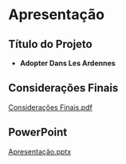 # Apresentação

## Título do Projeto

- **Adopter Dans Les Ardennes**

## Considerações Finais
[Considerações Finais.pdf](https://github.com/ICEI-PUC-Minas-PMV-SInt/pmv-sint-2023-1-e5-proj-mov-t1-grupo-2-projetos/files/11849284/Consideracoes.Finais.pdf)

## PowerPoint
[Apresentação.pptx](https://github.com/ICEI-PUC-Minas-PMV-SInt/pmv-sint-2023-1-e5-proj-mov-t1-grupo-2-projetos/files/11849527/Adopter.dans.les.Ardennes.pptx)


